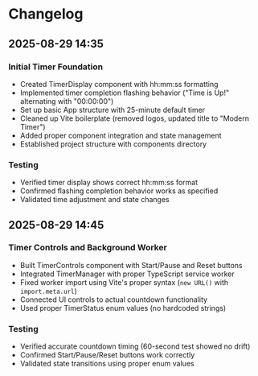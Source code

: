 # Changelog

## 2025-08-29 14:35

### Initial Timer Foundation
- Created TimerDisplay component with hh:mm:ss formatting
- Implemented timer completion flashing behavior ("Time is Up!" alternating with "00:00:00")
- Set up basic App structure with 25-minute default timer
- Cleaned up Vite boilerplate (removed logos, updated title to "Modern Timer")
- Added proper component integration and state management
- Established project structure with components directory

### Testing
- Verified timer display shows correct hh:mm:ss format
- Confirmed flashing completion behavior works as specified
- Validated time adjustment and state changes

## 2025-08-29 14:45

### Timer Controls and Background Worker
- Built TimerControls component with Start/Pause and Reset buttons
- Integrated TimerManager with proper TypeScript service worker
- Fixed worker import using Vite's proper syntax (`new URL()` with `import.meta.url`)
- Connected UI controls to actual countdown functionality
- Used proper TimerStatus enum values (no hardcoded strings)

### Testing
- Verified accurate countdown timing (60-second test showed no drift)
- Confirmed Start/Pause/Reset buttons work correctly
- Validated state transitions using proper enum values